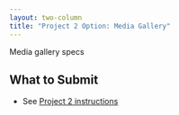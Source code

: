 ```yaml
---
layout: two-column
title: "Project 2 Option: Media Gallery"
---
```



Media gallery specs


## What to Submit
* See [Project 2 instructions](.)